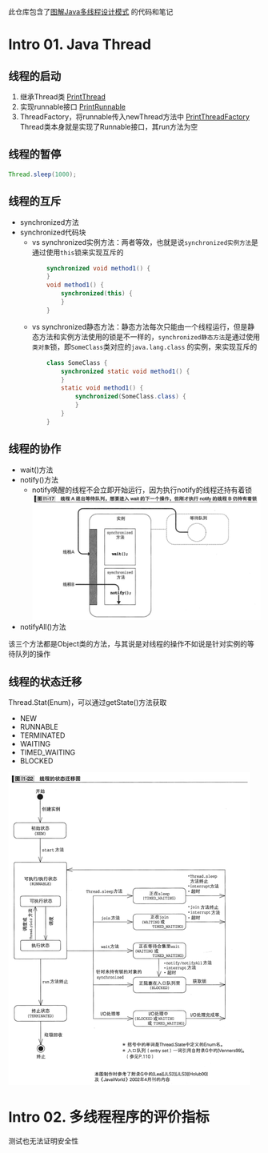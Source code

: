 此仓库包含了[图解Java多线程设计模式](https://www.amazon.com/%E5%9B%BE%E8%A7%A3Java%E5%A4%9A%E7%BA%BF%E7%A8%8B%E8%AE%BE%E8%AE%A1%E6%A8%A1%E5%BC%8F-%E7%BB%93%E5%9F%8E%E6%B5%A9/dp/B01N7EVWOH) 的代码和笔记

# Intro 01. Java Thread
## 线程的启动
1. 继承Thread类 [PrintThread](./src/chapter_0_intro1_java_thread/demo02/PrintThread.java)
2. 实现runnable接口 [PrintRunnable](./src/chapter_0_intro1_java_thread/demo02/PrintRunnable.java)
3. ThreadFactory，将runnable传入newThread方法中 [PrintThreadFactory](./src/chapter_0_intro1_java_thread/demo02/PrintThreadFactory.java)
Thread类本身就是实现了Runnable接口，其run方法为空
## 线程的暂停
```java
Thread.sleep(1000);
```
## 线程的互斥
* synchronized方法
* synchronized代码块
  * vs synchronized实例方法：两者等效，也就是说`synchronized实例方法`是通过使用`this`锁来实现互斥的
    ```java
        synchronized void method1() {
        }
        void method1() {
            synchronized(this) {
            }
        }
    
    ```
  * vs synchronized静态方法：静态方法每次只能由一个线程运行，但是静态方法和实例方法使用的锁是不一样的，`synchronized静态方法`是通过使用`类对象`锁，即`SomeClass`类对应的`java.lang.class` 的实例，来实现互斥的
    ```java
        class SomeClass {
            synchronized static void method1() {
            }
            static void method1() {
                synchronized(SomeClass.class) {
                }
            }
        }
    
    ```
## 线程的协作
  * wait()方法
  * notify()方法
    * notify唤醒的线程不会立即开始运行，因为执行notify的线程还持有着锁
    ![img.png](./imgs/I1-17.png)
  * notifyAll()方法

该三个方法都是Object类的方法，与其说是对线程的操作不如说是针对实例的等待队列的操作

## 线程的状态迁移
Thread.Stat(Enum)，可以通过getState()方法获取
* NEW
* RUNNABLE
* TERMINATED 
* WAITING
* TIMED_WAITING
* BLOCKED

![img.png](./imgs/I1-22.png)

# Intro 02. 多线程程序的评价指标


测试也无法证明安全性